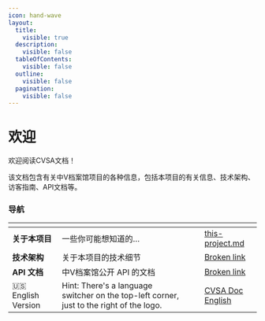 ```yaml
---
icon: hand-wave
layout:
  title:
    visible: true
  description:
    visible: false
  tableOfContents:
    visible: false
  outline:
    visible: false
  pagination:
    visible: false
---
```


# 欢迎

欢迎阅读CVSA文档！

该文档包含有关中V档案馆项目的各种信息，包括本项目的有关信息、技术架构、访客指南、API文档等。

### 导航

<table data-view="cards"><thead><tr><th></th><th></th><th data-hidden data-card-cover data-type="files"></th><th data-hidden></th><th data-hidden data-card-target data-type="content-ref"></th></tr></thead><tbody><tr><td><strong>关于本项目</strong></td><td>一些你可能想知道的…</td><td></td><td></td><td><a href="about/this-project.md">this-project.md</a></td></tr><tr><td><strong>技术架构</strong></td><td>关于本项目的技术细节</td><td></td><td></td><td><a href="broken-reference">Broken link</a></td></tr><tr><td><strong>API 文档</strong> </td><td>中V档案馆公开 API 的文档</td><td></td><td></td><td><a href="broken-reference">Broken link</a></td></tr><tr><td>🇺🇸 English Version</td><td>Hint: There's a language switcher on the top-left corner, just to the right of the logo.</td><td></td><td></td><td><a href="https://app.gitbook.com/o/ZRcyqFK0ovlJduZb50X0/s/89Gi0XfqMigoQkEYJZZl/">CVSA Doc English</a></td></tr></tbody></table>
